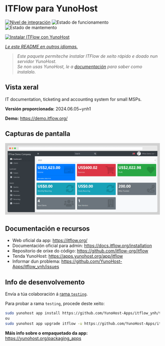 <!--
NOTA: Este README foi creado automáticamente por <https://github.com/YunoHost/apps/tree/master/tools/readme_generator>
NON debe editarse manualmente.
-->

# ITFlow para YunoHost

[![Nivel de integración](https://dash.yunohost.org/integration/itflow.svg)](https://dash.yunohost.org/appci/app/itflow) ![Estado de funcionamento](https://ci-apps.yunohost.org/ci/badges/itflow.status.svg) ![Estado de mantemento](https://ci-apps.yunohost.org/ci/badges/itflow.maintain.svg)

[![Instalar ITFlow con YunoHost](https://install-app.yunohost.org/install-with-yunohost.svg)](https://install-app.yunohost.org/?app=itflow)

*[Le este README en outros idiomas.](./ALL_README.md)*

> *Este paquete permíteche instalar ITFlow de xeito rápido e doado nun servidor YunoHost.*  
> *Se non usas YunoHost, le a [documentación](https://yunohost.org/install) para saber como instalalo.*

## Vista xeral

IT documentation, ticketing and accounting system for small MSPs.

**Versión proporcionada:** 2024.06.05~ynh1

**Demo:** <https://demo.itflow.org/>

## Capturas de pantalla

![Captura de pantalla de ITFlow](./doc/screenshots/readme.gif)

## Documentación e recursos

- Web oficial da app: <https://itflow.org/>
- Documentación oficial para admin: <https://docs.itflow.org/installation>
- Repositorio de orixe do código: <https://github.com/itflow-org/itflow>
- Tenda YunoHost: <https://apps.yunohost.org/app/itflow>
- Informar dun problema: <https://github.com/YunoHost-Apps/itflow_ynh/issues>

## Info de desenvolvemento

Envía a túa colaboración á [rama `testing`](https://github.com/YunoHost-Apps/itflow_ynh/tree/testing).

Para probar a rama `testing`, procede deste xeito:

```bash
sudo yunohost app install https://github.com/YunoHost-Apps/itflow_ynh/tree/testing --debug
ou
sudo yunohost app upgrade itflow -u https://github.com/YunoHost-Apps/itflow_ynh/tree/testing --debug
```

**Máis info sobre o empaquetado da app:** <https://yunohost.org/packaging_apps>
